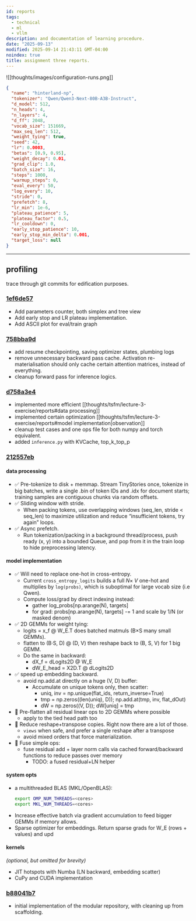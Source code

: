 ```yaml
---
id: reports
tags:
  - technical
  - ml
  - vllm
description: and documentation of learning procedure.
date: "2025-09-13"
modified: 2025-09-14 21:43:11 GMT-04:00
noindex: true
title: assignment three reports.
---
```


![[thoughts/images/configuration-runs.png]]

```json
{
  "name": "hinterland-np",
  "tokenizer": "Qwen/Qwen3-Next-80B-A3B-Instruct",
  "d_model": 512,
  "n_heads": 4,
  "n_layers": 4,
  "d_ff": 2048,
  "vocab_size": 151669,
  "max_seq_len": 512,
  "weight_tying": true,
  "seed": 42,
  "lr": 0.0003,
  "betas": [0.9, 0.95],
  "weight_decay": 0.01,
  "grad_clip": 1.0,
  "batch_size": 16,
  "steps": 1000,
  "warmup_steps": 0,
  "eval_every": 50,
  "log_every": 10,
  "stride": 0,
  "prefetch": 8,
  "lr_min": 1e-6,
  "plateau_patience": 5,
  "plateau_factor": 0.5,
  "lr_cooldown": 0,
  "early_stop_patience": 10,
  "early_stop_min_delta": 0.001,
  "target_loss": null
}
```

---

## profiling

trace through git commits for edification purposes.

### [1ef6de57](https://github.com/aarnphm/aarnphm.github.io/commit/1ef6de57d5b911ce00bfad87443c63b554fab686)

- Add parameters counter, both simplex and tree view
- Add early stop and LR plateau implementation.
- Add ASCII plot for eval/train graph

### [758bba9d](https://github.com/aarnphm/aarnphm.github.io/commit/758bba9df1a2e7dcfa08e4239d737acef26c14ff)

- add resume checkpointing, saving optimizer states, plumbing logs
- remove unnecessary backward pass cache. Activation re-materialisation should only cache certain attention matrices, instead of everything.
- cleanup forward pass for inference logics.

### [d758a3e4](https://github.com/aarnphm/aarnphm.github.io/commit/d758a3e41a7b6da8c4d8f2770656a4774314b9f1)

- implemented more efficient [[thoughts/tsfm/lecture-3-exercise/reports#data processing]]
- implemented certain optimization [[thoughts/tsfm/lecture-3-exercise/reports#model implementation|observation]]
- cleanup test cases and one ops file for both numpy and torch equivalent.
- added `inference.py` with KVCache, top_k_top_p

### [212557eb](https://github.com/aarnphm/aarnphm.github.io/commit/212557ebffea31f1c5eaabe04c74a29d22ca7895)

#### data processing

- ✅ Pre-tokenize to disk + memmap. Stream TinyStories once, tokenize in big batches, write a single .bin of token IDs and .idx for document starts; training samples are contiguous chunks via random offsets.
- ✅ Sliding window with stride.
  - When packing tokens, use overlapping windows (seq_len, stride < seq_len) to maximize utilization and reduce “insufficient tokens, try again” loops.
- ✅ Async prefetch.
  - Run tokenization/packing in a background thread/process, push ready (x, y) into a bounded Queue, and pop from it in the train loop to hide preprocessing latency.

#### model implementation

- ✅ Will need to replace one-hot in cross-entropy.
  - Current `cross_entropy_logits` builds a full $N\times\;V$ one-hot and multiplies by `log(probs)`, which is suboptimal for large vocab size (i.e Qwen).
  - Compute loss/grad by direct indexing instead:
    - gather log_probs[np.arange(N), targets]
    - for grad: probs[np.arange(N), targets] -= 1 and scale by 1/N (or masked denom)
- ✅ 2D GEMMs for weight tying:
  - logits = x_f @ W_E.T does batched matmuls (B×S many small GEMMs).
  - flatten to (B·S, D) @ (D, V) then reshape back to (B, S, V) for 1 big GEMM.
  - Do the same in backward:
    - dX_f = dLogits2D @ W_E
    - dW_E_head = X2D.T @ dLogits2D
- ✅ speed up embedding backward.
  - avoid np.add.at directly on a huge (V, D) buffer:
    - Accumulate on unique tokens only, then scatter:
      - uniq, inv = np.unique(flat_ids, return_inverse=True)
      - tmp = np.zeros((len(uniq), D)); np.add.at(tmp, inv, flat_dOut)
      - dW = np.zeros((V, D)); dW[uniq] = tmp
- 🚧 Pre-flatten all residual linear ops to 2D GEMMs where possible
  - apply to the tied head path too
- 🚧 Reduce reshape+transpose copies. Right now there are a lot of those.
  - `views` when safe, and prefer a single reshape after a transpose
  - avoid mixed orders that force materialization.
- 🚧 Fuse simple ops:
  - fuse residual add + layer norm calls via cached forward/backward functions to reduce passes over memory
    - TODO: a fused residual+LN helper

#### system opts

- a multithreaded BLAS (MKL/OpenBLAS):
  ```bash
  export OMP_NUM_THREADS=<cores>
  export MKL_NUM_THREADS=<cores>
  ```
- Increase effective batch via gradient accumulation to feed bigger GEMMs if memory allows.
- Sparse optimizer for embeddings. Return sparse grads for W_E (rows + values) and upd

#### kernels

_(optional, but omitted for brevity)_

- JIT hotspots with Numba (LN backward, embedding scatter)
- CuPy and CUDA implementation

### [b88041b7](https://github.com/aarnphm/aarnphm.github.io/commit/b88041b7d6b1a493dcc1a3edd61ab456594f1782)

- initial implementation of the modular repository, with cleaning up from scaffolding.
